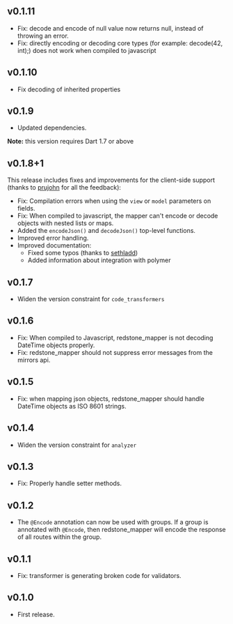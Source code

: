 ## v0.1.11
* Fix: decode and encode of null value now returns null, instead of throwing an error.
* Fix: directly encoding or decoding core types (for example: decode(42, int);) does not work when compiled to javascript

## v0.1.10
* Fix decoding of inherited properties

## v0.1.9
* Updated dependencies.

**Note:** this version requires Dart 1.7 or above

## v0.1.8+1
This release includes fixes and improvements for the client-side support (thanks to [prujohn](https://github.com/prujohn) for all the feedback):


* Fix: Compilation errors when using the `view` or `model` parameters on fields.
* Fix: When compiled to javascript, the mapper can't encode or decode objects with nested lists or maps.
* Added the `encodeJson()` and `decodeJson()` top-level functions.
* Improved error handling.
* Improved documentation:
     * Fixed some typos (thanks to [sethladd](https://github.com/sethladd))
     * Added information about integration with polymer

## v0.1.7
* Widen the version constraint for `code_transformers`

## v0.1.6
* Fix: When compiled to Javascript, redstone_mapper is not decoding DateTime objects properly.
* Fix: redstone_mapper should not suppress error messages from the mirrors api.

## v0.1.5
* Fix: when mapping json objects, redstone_mapper should handle DateTime objects as ISO 8601 strings.

## v0.1.4
* Widen the version constraint for `analyzer`

## v0.1.3
* Fix: Properly handle setter methods.

## v0.1.2
* The `@Encode` annotation can now be used with groups. If a group is annotated with `@Encode`, then redstone_mapper will encode the response of all routes within the group.

## v0.1.1
* Fix: transformer is generating broken code for validators.

## v0.1.0
* First release.
